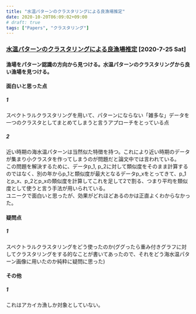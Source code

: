 ```yaml
---
title: "水温パターンのクラスタリングによる良漁場推定"
date: 2020-10-20T06:09:02+09:00
# draft: true
tags: ["Papers", "クラスタリング"]
---
```


### [水温パターンのクラスタリングによる良漁場推定](https://search.ieice.org/bin/summary.php?id=j101-d_8_1070) [2020-7-25 Sat]

#### 漁場をパターン認識の方向から見つける。水温パターンのクラスタリングから良い漁場を見つける。
#### 面白いと思った点  
##### 1
スペクトラルクラスタリングを用いて、パターンにならない「雑多な」データを一つのクラスタとしてまとめてしまうと言うアプローチをとっている点

##### 2
近い時期の海水温パターンは当然似た特徴を持つ。これにより近い時期のデータが集まり小クラスタを作ってしまうのが問題だと論文中では言われている。  
この問題を解決するために、データp_1, p_2に対して類似度をそのまま計算するのではなく、別の年からp_1と類似度が最大となるデータp_xをとってきて、p_1とp_x、p_2とp_xの類似度を計算してこれを足して2で割る、つまり平均を類似度として使うと言う手法が用いられている。  
ユニークで面白いと思ったが、効果がどれほどあるのかは正直よくわからなかった。

#### 疑問点
##### 1
スペクトラルクラスタリングをどう使ったのか(ググったら重み付きグラフに対してクラスタリングをする的なことが書いてあったので、それをどう海水温パターン画像に用いたのか純粋に疑問に思った)

#### その他
##### 1
これはアカイカ漁しか対象としていない。
